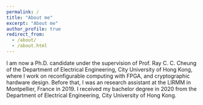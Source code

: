```yaml
---
permalink: /
title: "About me"
excerpt: "About me"
author_profile: true
redirect_from: 
  - /about/
  - /about.html
---
```


I am now a Ph.D. candidate under the supervision of Prof. Ray C. C. Cheung of the Department of Electrical Engineering, City University of Hong Kong, where I work on reconfigurable computing with FPGA, and cryptographic hardware design. Before that, I was an research assistant at the LIRMM in Montpellier, France in 2019. I received my bachelor degree in 2020 from the Department of Electrical Engineering, City University of Hong Kong.